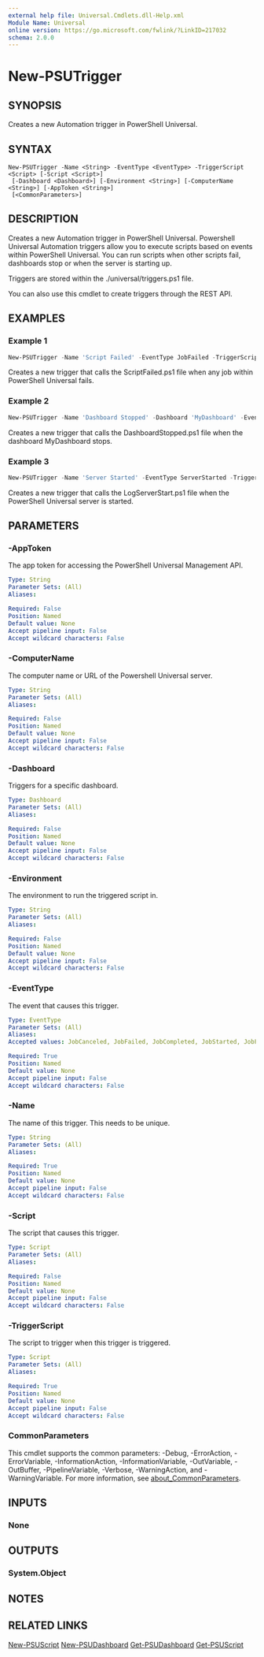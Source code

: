 ```yaml
---
external help file: Universal.Cmdlets.dll-Help.xml
Module Name: Universal
online version: https://go.microsoft.com/fwlink/?LinkID=217032
schema: 2.0.0
---
```


# New-PSUTrigger

## SYNOPSIS

Creates a new Automation trigger in PowerShell Universal. 

## SYNTAX

```
New-PSUTrigger -Name <String> -EventType <EventType> -TriggerScript <Script> [-Script <Script>]
 [-Dashboard <Dashboard>] [-Environment <String>] [-ComputerName <String>] [-AppToken <String>]
 [<CommonParameters>]
```

## DESCRIPTION

Creates a new Automation trigger in PowerShell Universal. Powershell Universal Automation triggers allow you to execute scripts based on events within PowerShell Universal. You can run scripts when other scripts fail, dashboards stop or when the server is starting up. 

Triggers are stored within the ./universal/triggers.ps1 file. 

You can also use this cmdlet to create triggers through the REST API.

## EXAMPLES

### Example 1
```powershell
New-PSUTrigger -Name 'Script Failed' -EventType JobFailed -TriggerScript 'ScriptFailed.ps1' 
```

Creates a new trigger that calls the ScriptFailed.ps1 file when any job within PowerShell Universal fails. 

### Example 2
```powershell
New-PSUTrigger -Name 'Dashboard Stopped' -Dashboard 'MyDashboard' -EventType DashboardStopped -TriggerScript 'DashboardStopped.ps1' 
```

Creates a new trigger that calls the DashboardStopped.ps1 file when the dashboard MyDashboard stops. 

### Example 3
```powershell
New-PSUTrigger -Name 'Server Started' -EventType ServerStarted -TriggerScript 'LogServerStart.ps1' 
```

Creates a new trigger that calls the LogServerStart.ps1 file when the PowerShell Universal server is started. 

## PARAMETERS

### -AppToken
 The app token for accessing the PowerShell Universal Management API.

```yaml
Type: String
Parameter Sets: (All)
Aliases:

Required: False
Position: Named
Default value: None
Accept pipeline input: False
Accept wildcard characters: False
```

### -ComputerName
The computer name or URL of the Powershell Universal server. 

```yaml
Type: String
Parameter Sets: (All)
Aliases:

Required: False
Position: Named
Default value: None
Accept pipeline input: False
Accept wildcard characters: False
```

### -Dashboard

Triggers for a specific dashboard.

```yaml
Type: Dashboard
Parameter Sets: (All)
Aliases:

Required: False
Position: Named
Default value: None
Accept pipeline input: False
Accept wildcard characters: False
```

### -Environment

The environment to run the triggered script in.

```yaml
Type: String
Parameter Sets: (All)
Aliases:

Required: False
Position: Named
Default value: None
Accept pipeline input: False
Accept wildcard characters: False
```

### -EventType

The event that causes this trigger.

```yaml
Type: EventType
Parameter Sets: (All)
Aliases:
Accepted values: JobCanceled, JobFailed, JobCompleted, JobStarted, JobFeedbackRequested, ServerStarted, ServerStopped, DashboardStarted, DashboardStopped

Required: True
Position: Named
Default value: None
Accept pipeline input: False
Accept wildcard characters: False
```

### -Name

The name of this trigger. This needs to be unique. 

```yaml
Type: String
Parameter Sets: (All)
Aliases:

Required: True
Position: Named
Default value: None
Accept pipeline input: False
Accept wildcard characters: False
```

### -Script

The script that causes this trigger.

```yaml
Type: Script
Parameter Sets: (All)
Aliases:

Required: False
Position: Named
Default value: None
Accept pipeline input: False
Accept wildcard characters: False
```

### -TriggerScript

The script to trigger when this trigger is triggered.

```yaml
Type: Script
Parameter Sets: (All)
Aliases:

Required: True
Position: Named
Default value: None
Accept pipeline input: False
Accept wildcard characters: False
```

### CommonParameters
This cmdlet supports the common parameters: -Debug, -ErrorAction, -ErrorVariable, -InformationAction, -InformationVariable, -OutVariable, -OutBuffer, -PipelineVariable, -Verbose, -WarningAction, and -WarningVariable. For more information, see [about_CommonParameters](http://go.microsoft.com/fwlink/?LinkID=113216).

## INPUTS

### None

## OUTPUTS

### System.Object
## NOTES

## RELATED LINKS

[New-PSUScript](New-PSUScript.md)
[New-PSUDashboard](New-PSUDashboard.md)
[Get-PSUDashboard](Get-PSUDashboard.md)
[Get-PSUScript](Get-PSUScript.md)
